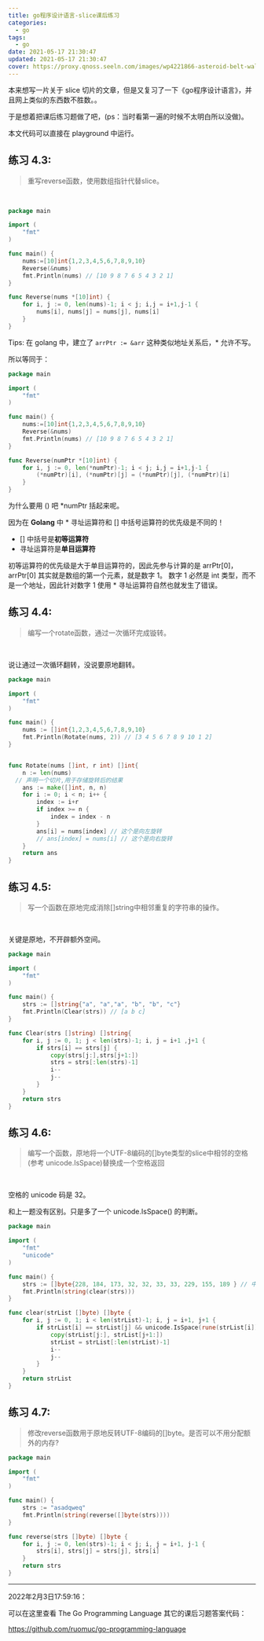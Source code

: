 ```yaml
---
title: go程序设计语言-slice课后练习
categories:
  - go
tags:
  - go
date: 2021-05-17 21:30:47
updated: 2021-05-17 21:30:47
cover: https://proxy.qnoss.seeln.com/images/wp4221866-asteroid-belt-wallpapers.jpg
---
```


本来想写一片关于 slice 切片的文章，但是又复习了一下《go程序设计语言》，并且网上类似的东西数不胜数。。

于是想着把课后练习题做了吧，(ps：当时看第一遍的时候不太明白所以没做)。

本文代码可以直接在 playground 中运行。

<!--more-->

## 练习 4.3: 
> 重写reverse函数，使用数组指针代替slice。

<br>

```go
package main

import (
	"fmt"
)

func main() {
	nums:=[10]int{1,2,3,4,5,6,7,8,9,10}
	Reverse(&nums)
	fmt.Println(nums) // [10 9 8 7 6 5 4 3 2 1]
}

func Reverse(nums *[10]int) {
	for i, j := 0, len(nums)-1; i < j; i,j = i+1,j-1 {
		nums[i], nums[j] = nums[j], nums[i]
	}
}
```

Tips: 在 golang 中，建立了 `arrPtr := &arr` 这种类似地址关系后，* 允许不写。

所以等同于：

```go
package main

import (
	"fmt"
)

func main() {
	nums:=[10]int{1,2,3,4,5,6,7,8,9,10}
	Reverse(&nums)
	fmt.Println(nums) // [10 9 8 7 6 5 4 3 2 1]
}

func Reverse(numPtr *[10]int) {
	for i, j := 0, len(*numPtr)-1; i < j; i,j = i+1,j-1 {
		(*numPtr)[i], (*numPtr)[j] = (*numPtr)[j], (*numPtr)[i]
	}
}
```

为什么要用 () 吧 *numPtr 括起来呢。

因为在 **Golang** 中 * 寻址运算符和 [] 中括号运算符的优先级是不同的！

- [] 中括号是**初等运算符**
- 寻址运算符是**单目运算符**

初等运算符的优先级是大于单目运算符的，因此先参与计算的是 arrPtr[0]，arrPtr[0] 其实就是数组的第一个元素，就是数字 1。
数字 1 必然是 int 类型，而不是一个地址，因此针对数字 1 使用 * 寻址运算符自然也就发生了错误。

## 练习 4.4: 

> 编写一个rotate函数，通过一次循环完成镟转。

<br>

说让通过一次循环翻转，没说要原地翻转。

```go
package main

import (
	"fmt"
)

func main() {
	nums := []int{1,2,3,4,5,6,7,8,9,10}
	fmt.Println(Rotate(nums, 2)) // [3 4 5 6 7 8 9 10 1 2]
}


func Rotate(nums []int, r int) []int{
	n := len(nums)
  // 声明一个切片,用于存储旋转后的结果
	ans := make([]int, n, n)
	for i := 0; i < n; i++ {
		index := i+r
		if index >= n {
			index = index - n
		}
		ans[i] = nums[index] // 这个是向左旋转
		// ans[index] = nums[i] // 这个是向右旋转
	}
	return ans
}
```

## 练习 4.5: 

> 写一个函数在原地完成消除[]string中相邻重复的字符串的操作。

<br>

关键是原地，不开辟额外空间。

```go
package main

import (
	"fmt"
)

func main() {
	strs := []string{"a", "a","a", "b", "b", "c"}
	fmt.Println(Clear(strs)) // [a b c]
}

func Clear(strs []string) []string{
	for i, j := 0, 1; j < len(strs)-1; i, j = i+1 ,j+1 {
		if strs[i] == strs[j] {
			copy(strs[j:],strs[j+1:])
			strs = strs[:len(strs)-1]
			i--
			j--
		}
	}
	return strs
}
```

## 练习 4.6: 

> 编写一个函数，原地将一个UTF-8编码的[]byte类型的slice中相邻的空格(参考 unicode.IsSpace)替换成一个空格返回

<br>

空格的 unicode 码是 32。 

和上一题没有区别。只是多了一个 unicode.IsSpace() 的判断。

```go
package main

import (
	"fmt"
	"unicode"
)

func main() {
	strs := []byte{228, 184, 173, 32, 32, 33, 33, 229, 155, 189 } // 中<空格><空格>!!国
	fmt.Println(string(clear(strs)))                                                    // 中<空格>!!国
}

func clear(strList []byte) []byte {
	for i, j := 0, 1; i < len(strList)-1; i, j = i+1, j+1 {
		if strList[i] == strList[j] && unicode.IsSpace(rune(strList[i])) {
			copy(strList[j:], strList[j+1:])
			strList = strList[:len(strList)-1]
			i--
			j--
		}
	}
	return strList
}

```

## 练习 4.7: 

> 修改reverse函数用于原地反转UTF-8编码的[]byte。是否可以不用分配额外的内存?


```go
package main

import (
	"fmt"
)

func main() {
	strs := "asadqweq"
	fmt.Println(string(reverse([]byte(strs))))
}

func reverse(strs []byte) []byte {
	for i, j := 0, len(strs)-1; i < j; i, j = i+1, j-1 {
		strs[i], strs[j] = strs[j], strs[i]
	}
	return strs
}

```

---
2022年2月3日17:59:16：

可以在这里查看 The Go Programming Language 其它的课后习题答案代码：

https://github.com/ruomuc/go-programming-language